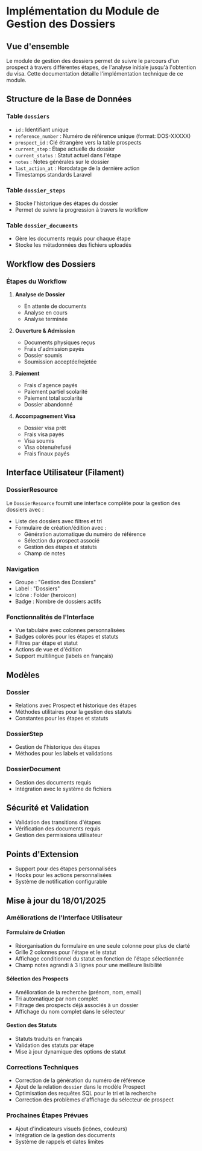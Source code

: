 # Implémentation du Module de Gestion des Dossiers

## Vue d'ensemble
Le module de gestion des dossiers permet de suivre le parcours d'un prospect à travers différentes étapes, de l'analyse initiale jusqu'à l'obtention du visa. Cette documentation détaille l'implémentation technique de ce module.

## Structure de la Base de Données

### Table `dossiers`
- `id` : Identifiant unique
- `reference_number` : Numéro de référence unique (format: DOS-XXXXX)
- `prospect_id` : Clé étrangère vers la table prospects
- `current_step` : Étape actuelle du dossier
- `current_status` : Statut actuel dans l'étape
- `notes` : Notes générales sur le dossier
- `last_action_at` : Horodatage de la dernière action
- Timestamps standards Laravel

### Table `dossier_steps`
- Stocke l'historique des étapes du dossier
- Permet de suivre la progression à travers le workflow

### Table `dossier_documents`
- Gère les documents requis pour chaque étape
- Stocke les métadonnées des fichiers uploadés

## Workflow des Dossiers

### Étapes du Workflow
1. **Analyse de Dossier**
   - En attente de documents
   - Analyse en cours
   - Analyse terminée

2. **Ouverture & Admission**
   - Documents physiques reçus
   - Frais d'admission payés
   - Dossier soumis
   - Soumission acceptée/rejetée

3. **Paiement**
   - Frais d'agence payés
   - Paiement partiel scolarité
   - Paiement total scolarité
   - Dossier abandonné

4. **Accompagnement Visa**
   - Dossier visa prêt
   - Frais visa payés
   - Visa soumis
   - Visa obtenu/refusé
   - Frais finaux payés

## Interface Utilisateur (Filament)

### DossierResource
Le `DossierResource` fournit une interface complète pour la gestion des dossiers avec :

- Liste des dossiers avec filtres et tri
- Formulaire de création/édition avec :
  - Génération automatique du numéro de référence
  - Sélection du prospect associé
  - Gestion des étapes et statuts
  - Champ de notes

### Navigation
- Groupe : "Gestion des Dossiers"
- Label : "Dossiers"
- Icône : Folder (heroicon)
- Badge : Nombre de dossiers actifs

### Fonctionnalités de l'Interface
- Vue tabulaire avec colonnes personnalisées
- Badges colorés pour les étapes et statuts
- Filtres par étape et statut
- Actions de vue et d'édition
- Support multilingue (labels en français)

## Modèles

### Dossier
- Relations avec Prospect et historique des étapes
- Méthodes utilitaires pour la gestion des statuts
- Constantes pour les étapes et statuts

### DossierStep
- Gestion de l'historique des étapes
- Méthodes pour les labels et validations

### DossierDocument
- Gestion des documents requis
- Intégration avec le système de fichiers

## Sécurité et Validation
- Validation des transitions d'étapes
- Vérification des documents requis
- Gestion des permissions utilisateur

## Points d'Extension
- Support pour des étapes personnalisées
- Hooks pour les actions personnalisées
- Système de notification configurable

## Mise à jour du 18/01/2025

### Améliorations de l'Interface Utilisateur

#### Formulaire de Création
- Réorganisation du formulaire en une seule colonne pour plus de clarté
- Grille 2 colonnes pour l'étape et le statut
- Affichage conditionnel du statut en fonction de l'étape sélectionnée
- Champ notes agrandi à 3 lignes pour une meilleure lisibilité

#### Sélection des Prospects
- Amélioration de la recherche (prénom, nom, email)
- Tri automatique par nom complet
- Filtrage des prospects déjà associés à un dossier
- Affichage du nom complet dans le sélecteur

#### Gestion des Statuts
- Statuts traduits en français
- Validation des statuts par étape
- Mise à jour dynamique des options de statut

### Corrections Techniques
- Correction de la génération du numéro de référence
- Ajout de la relation `dossier` dans le modèle Prospect
- Optimisation des requêtes SQL pour le tri et la recherche
- Correction des problèmes d'affichage du sélecteur de prospect

### Prochaines Étapes Prévues
- Ajout d'indicateurs visuels (icônes, couleurs)
- Intégration de la gestion des documents
- Système de rappels et dates limites
